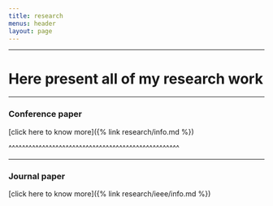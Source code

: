 ```yaml
---
title: research
menus: header
layout: page
---
```




_______________________________________________________________
# Here present all of my research work



___________
### Conference paper
[click here to know more]({% link research/info.md %})


^^^^^^^^^^^^^^^^^^^^^^^^^^^^^^^^^^^^^^^^^^^^^^^^^^^

__________
### Journal paper
[click here to know more]({% link research/ieee/info.md %})
